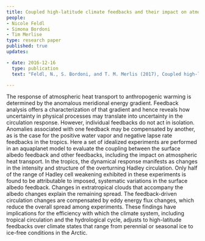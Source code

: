 ```yaml
---
title: Coupled high-latitude climate feedbacks and their impact on atmospheric heat transport
people:
- Nicole Feldl
- Simona Bordoni
- Tim Merlise
type: research paper
published: true
updates:

- date: 2016-12-16
  type: publication
  text: "Feldl, N., S. Bordoni, and T. M. Merlis (2017), Coupled high-latitude climate feedbacks and their impact on atmospheric heat transport, Journal of Climate, 30, 189–201, [doi:10.1175/JCLI-D-16-0324.1](https://journals.ametsoc.org/doi/abs/10.1175/JCLI-D-16-0324.1)."

---
```


The response of atmospheric heat transport to anthropogenic warming is determined by the anomalous meridional energy gradient. Feedback analysis offers a characterization of that gradient and hence reveals how uncertainty in physical processes may translate into uncertainty in the circulation response. However, individual feedbacks do not act in isolation. Anomalies associated with one feedback may be compensated by another, as is the case for the positive water vapor and negative lapse rate feedbacks in the tropics. Here a set of idealized experiments are performed in an aquaplanet model to evaluate the coupling between the surface albedo feedback and other feedbacks, including the impact on atmospheric heat transport. In the tropics, the dynamical response manifests as changes in the intensity and structure of the overturning Hadley circulation. Only half of the range of Hadley cell weakening exhibited in these experiments is found to be attributable to imposed, systematic variations in the surface albedo feedback. Changes in extratropical clouds that accompany the albedo changes explain the remaining spread. The feedback-driven circulation changes are compensated by eddy energy flux changes, which reduce the overall spread among experiments. These findings have implications for the efficiency with which the climate system, including tropical circulation and the hydrological cycle, adjusts to high-latitude feedbacks over climate states that range from perennial or seasonal ice to ice-free conditions in the Arctic.


